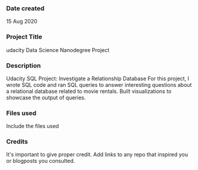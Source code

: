 ### Date created
15 Aug 2020

### Project Title
udacity Data Science Nanodegree Project

### Description
Udacity SQL Project: Investigate a Relationship Database For this project, I wrote SQL code and ran SQL queries to answer interesting questions about a relational database related to movie rentals. Built visualizations to showcase the output of queries.

### Files used
Include the files used

### Credits
It's important to give proper credit. Add links to any repo that inspired you or blogposts you consulted.

